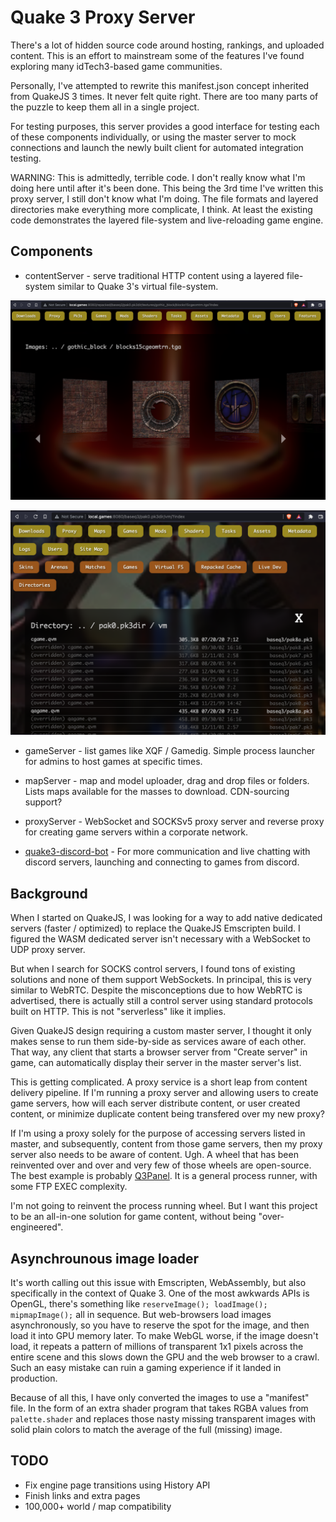 # Quake 3 Proxy Server

There's a lot of hidden source code around hosting, rankings, and
uploaded content. This is an effort to mainstream some of the
features I've found exploring many idTech3-based game communities.

Personally, I've attempted to rewrite this manifest.json concept inherited 
from QuakeJS 3 times. It never felt quite right. There are too many parts of
the puzzle to keep them all in a single project.

For testing purposes, this server provides a good interface for testing each of
these components individually, or using the master server to mock connections and
launch the newly built client for automated integration testing.

WARNING: This is admittedly, terrible code. I don't really know what I'm doing here
until after it's been done. This being the 3rd time I've written this proxy server,
I still don't know what I'm doing. The file formats and layered directories make 
everything more complicate, I think. At least the existing code demonstrates the
layered file-system and live-reloading game engine.


## Components

- contentServer - serve traditional HTTP content using a layered file-system
similar to Quake 3's virtual file-system.

![content](./screenshot.png?raw=true)

![content](./screenshot2.png?raw=true)

- gameServer - list games like XQF / Gamedig. Simple process launcher for admins 
to host games at specific times.

- mapServer - map and model uploader, drag and drop files or folders. Lists maps
available for the masses to download. CDN-sourcing support?

- proxyServer - WebSocket and SOCKSv5 proxy server and reverse proxy 
for creating game servers within a corporate network.

- [quake3-discord-bot](https://github.com/briancullinan/quake3-proxy-server) - 
For more communication and live chatting with
discord servers, launching and connecting to games from discord.

## Background

When I started on QuakeJS, I was looking for a way to add
native dedicated servers (faster / optimized) to replace
the QuakeJS Emscripten build. I figured the WASM dedicated
server isn't necessary with a WebSocket to UDP proxy server.

But when I search for SOCKS control servers, I found tons of
existing solutions and none of them support WebSockets.
In principal, this is very similar to WebRTC. Despite the 
misconceptions due to how WebRTC is advertised, there is
actually still a control server using standard protocols
built on HTTP. This is not "serverless" like it implies.

Given QuakeJS design requiring a custom master server, I
thought it only makes sense to run them side-by-side as 
services aware of each other. That way, any client that
starts a browser server from "Create server" in game, 
can automatically display their server in the master server's 
list.

This is getting complicated. A proxy service is a short
leap from content delivery pipeline. If I'm running a proxy
server and allowing users to create game servers, how will
each server distribute content, or user created content, or
minimize duplicate content being transfered over my new proxy?

If I'm using a proxy solely for the purpose of accessing servers
listed in master, and subsequently, content from those
game servers, then my proxy server also needs to be aware of
content. Ugh. A wheel that has been reinvented over and over
and very few of those wheels are open-source. The best example
is probably [Q3Panel](https://github.com/JannoEsko/q3panel).
It is a general process runner, with some FTP EXEC complexity.

I'm not going to reinvent the process running wheel. But I 
want this project to be an all-in-one solution for game
content, without being "over-engineered".

## Asynchrounous image loader

It's worth calling out this issue with Emscripten, WebAssembly, but also specifically
in the context of Quake 3. One of the most awkwards APIs is OpenGL, there's something
like `reserveImage(); loadImage(); mipmapImage();` all in sequence. But web-browsers
load images asynchronously, so you have to reserve the spot for the image, and then
load it into GPU memory later. To make WebGL worse, if the image doesn't load, it
repeats a pattern of millions of transparent 1x1 pixels across the entire scene and
this slows down the GPU and the web browser to a crawl. Such an easy mistake can ruin
a gaming experience if it landed in production.

Because of all this, I have only converted the images to use a "manifest" file. In the form of an extra shader program that takes RGBA values from `palette.shader` and
replaces those nasty missing transparent images with solid plain colors to match
the average of the full (missing) image.


## TODO

* Fix engine page transitions using History API
* Finish links and extra pages
* 100,000+ world / map compatibility


